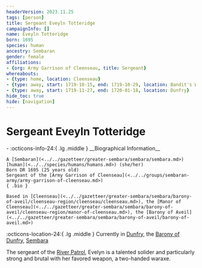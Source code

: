 ```yaml
---
headerVersion: 2023.11.25
tags: [person]
title: Sergeant Eveyln Totteridge
campaignInfo: []
name: Eveyln Totteridge
born: 1695
species: human
ancestry: Sembaran
gender: female
affiliations:
- {org: Army Garrison of Cleenseau, title: Sergeant}
whereabouts:
- {type: home, location: Cleenseau}
- {type: away, start: 1719-10-15, end: 1719-10-29, location: Bandit's Way}
- {type: away, start: 1719-11-27, end: 1720-01-18, location: Dunfry}
hide_toc: true
hide: [navigation]
---
```

# Sergeant Eveyln Totteridge
<div class="grid cards ext-narrow-margin ext-one-column" markdown>
- :octicons-info-24:{ .lg .middle } __Biographical Information__

    A [Sembaran](<../../gazetteer/greater-sembara/sembara/sembara.md>) [human](<../../species/humans/humans.md>) (she/her)  
    Born DR 1695 (25 years old)  
    Sergeant of the [Army Garrison of Cleenseau](<../../groups/sembaran-army/army-garrison-of-cleenseau.md>)  
    { .bio }

    Based in [Cleenseau](<../../gazetteer/greater-sembara/sembara/barony-of-aveil/cleenseau-region/cleenseau/cleenseau.md>), the [Manor of Cleenseau](<../../gazetteer/greater-sembara/sembara/barony-of-aveil/cleenseau-region/manor-of-cleenseau.md>), the [Barony of Aveil](<../../gazetteer/greater-sembara/sembara/barony-of-aveil/barony-of-aveil.md>)
</div>

:octicons-location-24:{ .lg .middle } Currently in [Dunfry](<../../gazetteer/greater-sembara/sembara/western-marches/dunfry.md>), the [Barony of Dunfry](<../../gazetteer/greater-sembara/sembara/western-marches/barony-of-dunfry.md>), [Sembara](<../../gazetteer/greater-sembara/sembara/sembara.md>)


The sergeant of the [River Patrol](<../../groups/sembaran-army/army-garrison-of-cleenseau.md>), Evelyn is a talented solider and particularly strong and brutal with her favored weapon, a two-handed waraxe.